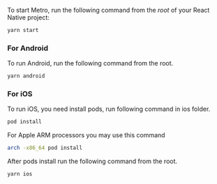 To start Metro, run the following command from the _root_ of your React Native project:

```bash
yarn start
```

### For Android

To run Android, run the following command from the root.

```bash
yarn android
```

### For iOS

To run iOS, you need install pods, run following command in ios folder.

```bash
pod install
```

For Apple ARM processors you may use this command

```bash
arch -x86_64 pod install
```

After pods install run the following command from the root.

```bash
yarn ios
```
